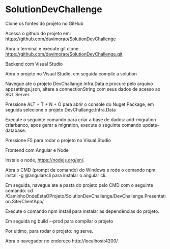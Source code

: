# SolutionDevChallenge

Clone os fontes do projeto no GitHub

Acessa o github do projeto em: https://github.com/davimorao/SolutionDevChallenge

Abra o terminal e execute git clone https://github.com/davimorao/SolutionDevChallenge.git

Backend com Visual Studio

Abra o projeto no Visual Studio, em seguida compile a solution

Navegue ate o projeto DevChallange.Infra.Data e procure pelo arquivo appsettings.json, altere a connectionString com seus dados de acesso ao SQL Server.

Pressione ALT + T + N + O para abrir o console do Nuget Package, em seguida selecione o projeto DevChallange.Infra.Data

Execute o seguinte comando para criar a base de dados: add-migration criarbanco, apos gerar a migration, execute o seguinte comando update-database.

Pressione F5 para rodar o projeto no Visual Studio

Frontend com Angular e Node

Instale o node, https://nodejs.org/en/.

Abra o CMD (prompt de comando) do Windows e rode o comando npm install -g @angular/cli para instalar o angular cli.

Em seguida, navegue ate a pasta do projeto pelo CMD com o seguinte comando: cd /CaminhoOndeEstaOProjeto/SolutionDevChallenge/DevChallenge.Presentation.Site/ClientApp/

Execute o comando npm install para instalar as dependências do projeto.

Em seguida ng build --prod para compilar o projeto

Por ultimo, para rodar o projeto: ng serve.

Abra o navegador no endereço http://localhost:4200/
